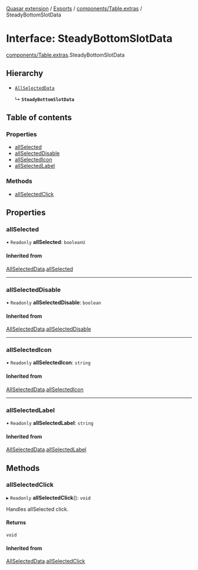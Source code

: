 [Quasar extension](../index.md) / [Exports](../modules.md) / [components/Table.extras](../modules/components_Table_extras.md) / SteadyBottomSlotData

# Interface: SteadyBottomSlotData

[components/Table.extras](../modules/components_Table_extras.md).SteadyBottomSlotData

## Hierarchy

- [`AllSelectedData`](components_Table_extras.AllSelectedData.md)

  ↳ **`SteadyBottomSlotData`**

## Table of contents

### Properties

- [allSelected](components_Table_extras.SteadyBottomSlotData.md#allselected)
- [allSelectedDisable](components_Table_extras.SteadyBottomSlotData.md#allselecteddisable)
- [allSelectedIcon](components_Table_extras.SteadyBottomSlotData.md#allselectedicon)
- [allSelectedLabel](components_Table_extras.SteadyBottomSlotData.md#allselectedlabel)

### Methods

- [allSelectedClick](components_Table_extras.SteadyBottomSlotData.md#allselectedclick)

## Properties

### allSelected

• `Readonly` **allSelected**: `booleanU`

#### Inherited from

[AllSelectedData](components_Table_extras.AllSelectedData.md).[allSelected](components_Table_extras.AllSelectedData.md#allselected)

___

### allSelectedDisable

• `Readonly` **allSelectedDisable**: `boolean`

#### Inherited from

[AllSelectedData](components_Table_extras.AllSelectedData.md).[allSelectedDisable](components_Table_extras.AllSelectedData.md#allselecteddisable)

___

### allSelectedIcon

• `Readonly` **allSelectedIcon**: `string`

#### Inherited from

[AllSelectedData](components_Table_extras.AllSelectedData.md).[allSelectedIcon](components_Table_extras.AllSelectedData.md#allselectedicon)

___

### allSelectedLabel

• `Readonly` **allSelectedLabel**: `string`

#### Inherited from

[AllSelectedData](components_Table_extras.AllSelectedData.md).[allSelectedLabel](components_Table_extras.AllSelectedData.md#allselectedlabel)

## Methods

### allSelectedClick

▸ `Readonly` **allSelectedClick**(): `void`

Handles allSelected click.

#### Returns

`void`

#### Inherited from

[AllSelectedData](components_Table_extras.AllSelectedData.md).[allSelectedClick](components_Table_extras.AllSelectedData.md#allselectedclick)
